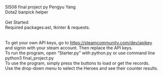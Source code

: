 SI508 final project py Pengyu Yang<br />
Dota2 banpick helper<br />
<br />
Get Started:<br />
Required packages:ast, tkinter & requests.<br />
<br />
<br />
To get your own API keys, go to https://steamcommunity.com/dev/apikey and signin with your steam account. Then replace the API keys.<br />
To run the program, open “Starter.py” with python.py or use command line python3 final_project.py<br />
To use the program, simply press the buttons to load or get the records. Use the drop-down menu to select the Heroes and see their counter results.<br />
